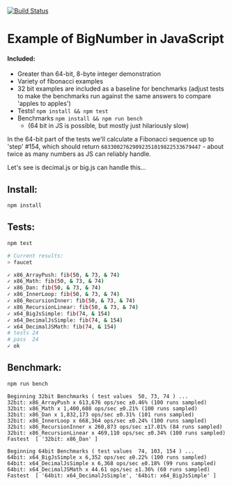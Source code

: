 [![Build Status](https://travis-ci.org/justsml/js-64bit-integer-examples.svg?branch=master)](https://travis-ci.org/justsml/js-64bit-integer-examples)

# Example of BigNumber in JavaScript


#### Included:
- Greater than 64-bit, 8-byte integer demonstration
- Variety of fibonacci examples
- 32 bit examples are included as a baseline for benchmarks (adjust tests to make the benchmarks run against the same answers to compare 'apples to apples')
- Tests! ```npm install && npm test```
- Benchmarks ```npm install && npm run bench```
	- (64 bit in JS is possible, but mostly just hilariously slow)

In the 64-bit part of the tests we'll calculate a Fibonacci sequence up to 'step' #154, which should return ```68330027629092351019822533679447``` - about twice as many numbers as JS can reliably handle.

Let's see is decimal.js or big.js can handle this...

## Install:

```sh
npm install
```

## Tests:

```sh
npm test

# Current results:
> faucet

✓ x86_ArrayPush: fib(50, & 73, & 74)
✓ x86_Math: fib(50, & 73, & 74)
✓ x86_Dan: fib(50, & 73, & 74)
✓ x86_InnerLoop: fib(50, & 73, & 74)
✓ x86_RecursionInner: fib(50, & 73, & 74)
✓ x86_RecursionLinear: fib(50, & 73, & 74)
✓ x64_BigJsSimple: fib(74, & 154)
✓ x64_DecimalJsSimple: fib(74, & 154)
✓ x64_DecimalJSMath: fib(74, & 154)
# tests 24
# pass  24
✓ ok

```

## Benchmark:

```sh
npm run bench
```

```
Beginning 32bit Benchmarks ( test values  50, 73, 74 ) ...
32bit: x86_ArrayPush x 613,676 ops/sec ±0.46% (100 runs sampled)
32bit: x86_Math x 1,400,608 ops/sec ±0.21% (100 runs sampled)
32bit: x86_Dan x 1,832,173 ops/sec ±0.31% (101 runs sampled)
32bit: x86_InnerLoop x 668,364 ops/sec ±0.24% (100 runs sampled)
32bit: x86_RecursionInner x 260,873 ops/sec ±17.01% (84 runs sampled)
32bit: x86_RecursionLinear x 469,110 ops/sec ±0.34% (100 runs sampled)
Fastest  [ '32bit: x86_Dan' ]

Beginning 64bit Benchmarks ( test values  74, 103, 154 ) ...
64bit: x64_BigJsSimple x 6,352 ops/sec ±0.22% (100 runs sampled)
64bit: x64_DecimalJsSimple x 6,368 ops/sec ±0.18% (99 runs sampled)
64bit: x64_DecimalJSMath x 44.61 ops/sec ±1.36% (60 runs sampled)
Fastest  [ '64bit: x64_DecimalJsSimple', '64bit: x64_BigJsSimple' ]
```
